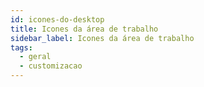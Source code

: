 ```yaml
---
id: icones-do-desktop
title: Icones da área de trabalho
sidebar_label: Icones da área de trabalho
tags:
  - geral
  - customizacao
---
```

